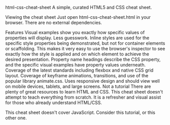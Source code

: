 html-css-cheat-sheet
A simple, curated HTML5 and CSS cheat sheet.

Viewing the cheat sheet
Just open html-css-cheat-sheet.html in your browser. There are no external dependencies.

Features
Visual examples show you exactly how specific values of properties will display. Less guesswork.
Inline styles are used for the specific style properties being demonstrated, but not for container elements or scaffolding. This makes it very easy to use the browser's inspector to see exactly how the style is applied and on which element to achieve the desired presentation.
Property name headings describe the CSS property, and the specific visual examples have property values underneath.
Coverage of the latest standards including flexbox and native CSS grid layout.
Coverage of keyframe animations, transitions, and use of the popular library animate.css.
Uses responsive design and should view well on mobile devices, tablets, and large screens.
Not a tutorial
There are plenty of great resources to learn HTML and CSS. This cheat sheet doesn't attempt to teach everything from scratch. It is a refresher and visual assist for those who already understand HTML/CSS.

This cheat sheet doesn't cover JavaScript. Consider this tutorial, or this other one.
